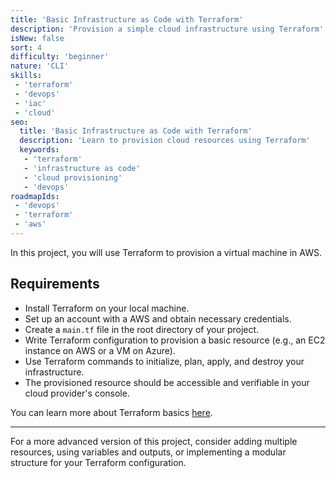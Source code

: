 ```yaml
---
title: 'Basic Infrastructure as Code with Terraform'
description: 'Provision a simple cloud infrastructure using Terraform'
isNew: false
sort: 4
difficulty: 'beginner'
nature: 'CLI'
skills:
 - 'terraform'
 - 'devops'
 - 'iac'
 - 'cloud'
seo:
  title: 'Basic Infrastructure as Code with Terraform'
  description: 'Learn to provision cloud resources using Terraform'
  keywords:
   - 'terraform'
   - 'infrastructure as code'
   - 'cloud provisioning'
   - 'devops'
roadmapIds:
 - 'devops'
 - 'terraform'
 - 'aws'
---
```


In this project, you will use Terraform to provision a virtual machine in AWS.

## Requirements

- Install Terraform on your local machine.
- Set up an account with a AWS and obtain necessary credentials.
- Create a `main.tf` file in the root directory of your project.
- Write Terraform configuration to provision a basic resource (e.g., an EC2 instance on AWS or a VM on Azure).
- Use Terraform commands to initialize, plan, apply, and destroy your infrastructure.
- The provisioned resource should be accessible and verifiable in your cloud provider's console.

You can learn more about Terraform basics [here](https://learn.hashicorp.com/terraform).

<hr />

For a more advanced version of this project, consider adding multiple resources, using variables and outputs, or implementing a modular structure for your Terraform configuration.
